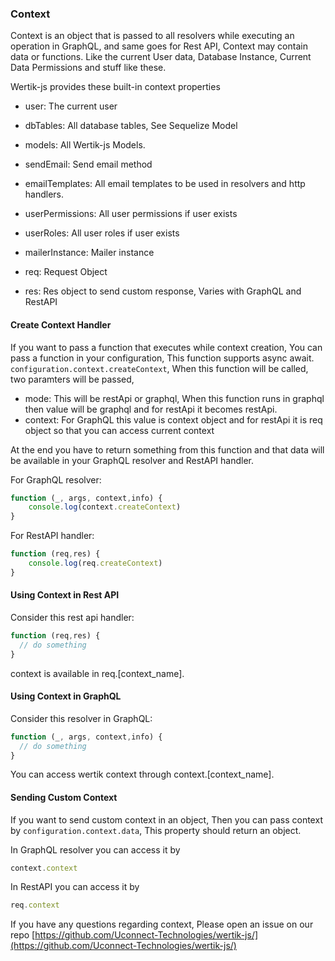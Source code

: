 
  

### Context

  

Context is an object that is passed to all resolvers while executing an operation in GraphQL, and same goes for Rest API, Context may contain data or functions. Like the current User data, Database Instance, Current Data Permissions and stuff like these.

  

Wertik-js provides these built-in context properties

  

- user: The current user

- dbTables: All database tables, See Sequelize Model

- models: All Wertik-js Models.

- sendEmail: Send email method

- emailTemplates: All email templates to be used in resolvers and http handlers.

- userPermissions: All user permissions if user exists

- userRoles: All user roles if user exists

- mailerInstance: Mailer instance

- req: Request Object

- res: Res object to send custom response, Varies with GraphQL and RestAPI

#### Create Context Handler
If you want to pass a function that executes while context creation, You can pass a function in your configuration, This function supports async await. `configuration.context.createContext`, When this function will be called, two paramters will be passed,

- mode: This will be restApi or graphql, When this function runs in graphql then value will be graphql and for restApi it becomes restApi.
- context: For GraphQL this value is context object and for restApi it is req object so that you can access current context

At the end you have to return something from this function and that data will be available in your GraphQL resolver and RestAPI handler.

For GraphQL resolver:

```javascript
function (_, args, context,info) {
	console.log(context.createContext)
}
```

For RestAPI handler:

```javascript
function (req,res) {
	console.log(req.createContext)
}
```

####  Using Context in Rest API
Consider this rest api handler:
```javascript
function (req,res) {
  // do something
}
```
context is available in req.[context_name].
#### Using Context in GraphQL

Consider this resolver in GraphQL:
```javascript
function (_, args, context,info) {
  // do something
}
```
You can access wertik context through context.[context_name].

#### Sending Custom Context

If you want to send custom context in an object, Then you can pass context by `configuration.context.data`, This property should return an object. 

In GraphQL resolver you can access it by

```javascript
context.context
```

In RestAPI you can access it by

```javascript
req.context
```

If you have any questions regarding context, Please open an issue on our repo [https://github.com/Uconnect-Technologies/wertik-js/](https://github.com/Uconnect-Technologies/wertik-js/)
